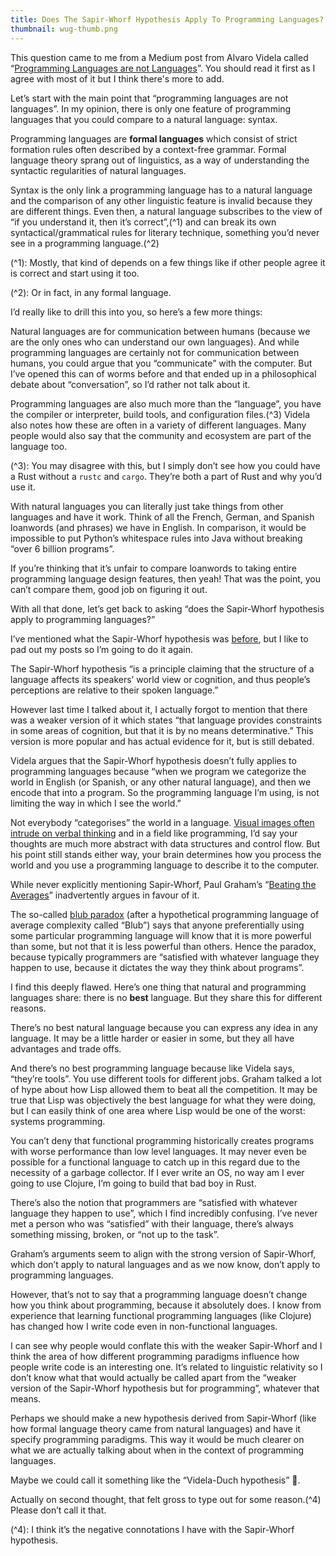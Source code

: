 ```yaml
---
title: Does The Sapir-Whorf Hypothesis Apply To Programming Languages?
thumbnail: wug-thumb.png
---
```


This question came to me from a Medium post from Alvaro Videla called “[Programming Languages are not Languages](https://medium.com/@old_sound/programming-languages-are-not-languages-c6f161a78c44)”. You should read it first as I agree with most of it but I think there's more to add.

Let’s start with the main point that “programming languages are not languages”. In my opinion, there is only one feature of programming languages that you could compare to a natural language: syntax.

Programming languages are **formal languages** which consist of strict formation rules often described by a context-free grammar. Formal language theory sprang out of linguistics, as a way of understanding the syntactic regularities of natural languages.

Syntax is the only link a programming language has to a natural language and the comparison of any other linguistic feature is invalid because they are different things. Even then, a natural language subscribes to the view of “if you understand it, then it’s correct”,(^1) and can break its own syntactical/grammatical rules for literary technique, something you’d never see in a programming language.(^2)

(^1): Mostly, that kind of depends on a few things like if other people agree it is correct and start using it too.

(^2): Or in fact, in any formal language.

I’d really like to drill this into you, so here’s a few more things:

Natural languages are for communication between humans (because we are the only ones who can understand our own languages). And while programming languages are certainly not for communication between humans, you could argue that you “communicate” with the computer. But I’ve opened this can of worms before and that ended up in a philosophical debate about “conversation”, so I’d rather not talk about it.

Programming languages are also much more than the “language”, you have the compiler or interpreter, build tools, and configuration files.(^3) Videla also notes how these are often in a variety of different languages. Many people would also say that the community and ecosystem are part of the language too.

(^3): You may disagree with this, but I simply don’t see how you could have a Rust without a  `rustc` and `cargo`. They’re both a part of Rust and why you’d use it.

With natural languages you can literally just take things from other languages and have it work. Think of all the French, German, and Spanish loanwords (and phrases) we have in English. In comparison, it would be impossible to put Python’s whitespace rules into Java without breaking “over 6 billion programs”.

If you’re thinking that it’s unfair to compare loanwords to taking entire programming language design features, then yeah! That was the point, you can’t compare them, good job on figuring it out.

With all that done, let’s get back to asking “does the Sapir-Whorf hypothesis apply to programming languages?”

I’ve mentioned what the Sapir-Whorf hypothesis was [before](/post/hsc_english), but I like to pad out my posts so I’m going to do it again.

The Sapir-Whorf hypothesis “is a principle claiming that the structure of a language affects its speakers’ world view or cognition, and thus people’s perceptions are relative to their spoken language.”

However last time I talked about it, I actually forgot to mention that there was a weaker version of it which states “that language provides constraints in some areas of cognition, but that it is by no means determinative.” This version is more popular and has actual evidence for it, but is still debated.

Videla argues that the Sapir-Whorf hypothesis doesn’t fully applies to programming languages because “when we program we categorize the world in English (or Spanish, or any other natural language), and then we encode that into a program. So the programming language I’m using, is not limiting the way in which I see the world.”

Not everybody “categorises” the world in a language. [Visual images often intrude on verbal thinking](https://news.harvard.edu/gazette/story/2017/05/visual-images-often-intrude-on-verbal-thinking-study-says/) and in a field like programming, I’d say your thoughts are much more abstract with data structures and control flow. But his point still stands either way, your brain determines how you process the world and you use a programming language to describe it to the computer.

While never explicitly mentioning Sapir-Whorf, Paul Graham’s “[Beating the Averages](http://www.paulgraham.com/avg.html)” inadvertently argues in favour of it.

The so-called [blub paradox](https://en.wikipedia.org/wiki/Blub_paradox) (after a hypothetical programming language of average complexity called “Blub”) says that anyone preferentially using some particular programming language will know that it is more powerful than some, but not that it is less powerful than others.  Hence the paradox, because typically programmers are “satisfied with whatever language they happen to use, because it dictates the way they think about programs”.

I find this deeply flawed. Here’s one thing that natural and programming languages share: there is no **best** language. But they share this for different reasons.

There’s no best natural language because you can express any idea in any language. It may be a little harder or easier in some, but they all have advantages and trade offs.

And there’s no best programming language because like Videla says, “they’re tools”. You use different tools for different jobs. Graham talked a lot of hype about how Lisp allowed them to beat all the competition. It may be true that Lisp was objectively the best language for what they were doing, but I can easily think of one area where Lisp would be one of the worst: systems programming.

You can’t deny that functional programming historically creates programs with worse performance than low level languages. It may never even be possible for a functional language to catch up in this regard due to the necessity of a garbage collector. If I ever write an OS, no way am I ever going to use Clojure, I’m going to build that bad boy in Rust.

There’s also the notion that programmers are “satisfied with whatever language they happen to use”, which I find incredibly confusing. I’ve never met a person who was “satisfied” with their language, there’s always something missing, broken, or “not up to the task”.

Graham’s arguments seem to align with the strong version of Sapir-Whorf, which don’t apply to natural languages and as we now know, don’t apply to programming languages.

However, that’s not to say that a programming language doesn’t change how you think about programming, because it absolutely does. I know from experience that learning functional programming languages (like Clojure) has changed how I write code even in non-functional languages.

I can see why people would conflate this with the weaker Sapir-Whorf and I think the area of how different programming paradigms influence how people write code is an interesting one. It’s related to linguistic relativity so I don’t know what that would actually be called apart from the “weaker version of the Sapir-Whorf hypothesis but for programming”, whatever that means.

Perhaps we should make a new hypothesis derived from Sapir-Whorf (like how formal language theory came from natural languages) and have it specify programming paradigms. This way it would be much clearer on what we are actually talking about when in the context of programming languages.

Maybe we could call it something like the “Videla-Duch hypothesis” 🙂.

Actually on second thought, that felt gross to type out for some reason.(^4) Please don’t call it that.

(^4): I think it’s the negative connotations I have with the Sapir-Whorf hypothesis.

